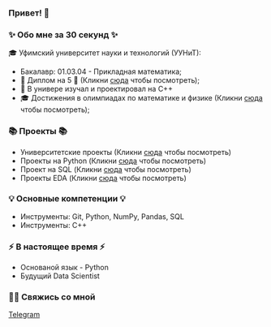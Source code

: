 ### Привет! 👋

### ✨ Обо мне за 30 секунд ✨ 
🎓 Уфимский университет науки и технологий (УУНиТ):
  - Бакалавр: 01.03.04 - Прикладная математика;
  - 📕 Диплом на 5 📕 (Кликни [сюда](https://github.com/Ildar-Shamaev/University/tree/main/Diploma) чтобы посмотреть);
  - 🤖 В универе изучал и проектировал на C++
  - 🎓 Достижения в олимпиадах по математике и физике (Кликни [сюда](https://github.com/Ildar-Shamaev/University/tree/main/Олимпиады) чтобы посмотреть);

  
### 📚 Проекты 📚
  - Университетские проекты (Кликни [сюда](https://github.com/Ildar-Shamaev/University) чтобы посмотреть)
  - Проекты на Python (Кликни [сюда](https://github.com/Ildar-Shamaev/Python/tree/main/projects) чтобы посмотреть)
  - Проект на SQL (Кликни [сюда](https://github.com/Ildar-Shamaev/SQL) чтобы посмотреть)
  - Проекты EDA (Кликни [сюда](https://github.com/Ildar-Shamaev/EDA/tree/main/projects) чтобы посмотреть)


### 💡 Основные компетенции 💡
- Инструменты: Git, Python, NumPy, Pandas, SQL
- Инструменты: С++

### ⚡️ В настоящее время ⚡️
- Основаной язык - Python
- Будущий Data Scientist


### 🙌🏻 Свяжись со мной
[Telegram](https://t.me/rrrxsk)

